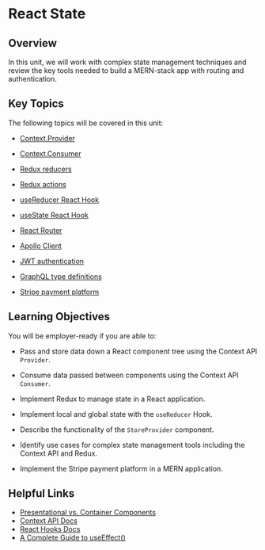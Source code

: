 # React State

## Overview
In this unit, we will work with complex state management techniques and review the key tools needed to build a MERN-stack app with routing and authentication. 


## Key Topics

The following topics will be covered in this unit:

* [Context.Provider](https://reactjs.org/docs/context.html#contextprovider)

* [Context.Consumer](https://reactjs.org/docs/context.html#contextconsumer)

* [Redux reducers](https://redux.js.org/faq/reducers/)

* [Redux actions](https://redux.js.org/faq/actions/)

* [useReducer React Hook](https://reactjs.org/docs/hooks-reference.html#usereducer)

* [useState React Hook](https://reactjs.org/docs/hooks-state.html)

* [React Router](https://reactrouter.com/web/guides/quick-start)

* [Apollo Client](https://www.apollographql.com/docs/react/)

* [JWT authentication](https://jwt.io/introduction)

* [GraphQL type definitions](https://www.apollographql.com/docs/tutorial/schema/#object-types)

* [Stripe payment platform](https://stripe.com/docs)

## Learning Objectives

You will be employer-ready if you are able to:

* Pass and store data down a React component tree using the Context API `Provider`.

* Consume data passed between components using the Context API `Consumer`.

* Implement Redux to manage state in a React application.

* Implement local and global state with the `useReducer` Hook.

* Describe the functionality of the `StoreProvider` component.

* Identify use cases for complex state management tools including the Context API and Redux. 

* Implement the Stripe payment platform in a MERN application.


## Helpful Links
* [Presentational vs. Container Components](https://medium.com/@dan_abramov/smart-and-dumb-components-7ca2f9a7c7d0)
* [Context API Docs](https://reactjs.org/docs/context.html)
* [React Hooks Docs](https://reactjs.org/docs/hooks-intro.html)
* [A Complete Guide to useEffect()](https://overreacted.io/a-complete-guide-to-useeffect/)

